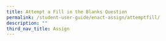 ```yaml
---
title: Attempt a Fill in the Blanks Question
permalink: /student-user-guide/enact-assign/attemptfill/
description: ""
third_nav_title: Assign
---
```

